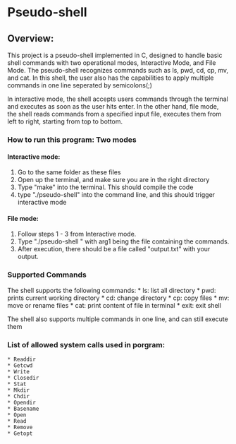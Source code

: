# Pseudo-shell

## Overview:

This project is a pseudo-shell implemented in C, designed to handle basic shell commands with two operational modes, Interactive Mode, and File Mode. The pseudo-shell recognizes commands such as ls, pwd, cd, cp, mv, and cat. In this shell, the user also has the capabilities to apply multiple commands in one line seperated by semicolons(;)

In interactive mode, the shell accepts users commands through the terminal and executes as soon as the user hits enter. In the other hand, file mode, the shell reads commands from a specified input file, executes them from left to right, starting from top to bottom. 

### How to run this program: Two modes

#### Interactive mode: 

1. Go to the same folder as these files
2. Open up the terminal, and make sure you are in the right directory
3. Type "make" into the terminal. This should compile the code
4. type "./pseudo-shell" into the command line, and this should trigger interactive mode


#### File mode:
1. Follow steps 1 - 3 from Interactive mode.
2. Type "./pseudo-shell <arg1>" with arg1 being the file containing the commands.
3. After execution, there should be a file called "output.txt" with your output.


### Supported Commands
The shell supports the following commands:
    * ls: list all directory
    * pwd: prints current working directory
    * cd: change directory
    * cp: copy files
    * mv: move or rename files
    * cat: print content of file in terminal
    * exit: exit shell

The shell also supports multiple commands in one line, and can still execute them

### List of allowed system calls used in porgram:
    * Readdir
    * Getcwd
    * Write
    * Closedir
    * Stat
    * Mkdir
    * Chdir
    * Opendir
    * Basename
    * Open
    * Read
    * Remove
    * Getopt


    

